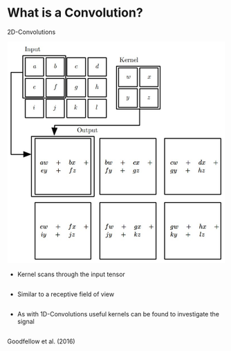 # What is a Convolution?

2D-Convolutions

<div class="grid grid-cols-3 justify-center justify-items-center items-start">
<div class="col-span-2 self-center">
  <img src="/images/tensor_conv.jpg" class="max-h-90 shadow-xl" />
</div>
<div class="list ml-5">

* Kernel scans through the input tensor
* Similar to a receptive field of view
* As with 1D-Convolutions useful kernels can be found to investigate the signal




</div>
</div>
<div class="text-gray-500 opacity-80 ml-165 mt-5">
<mdi-copyright class="text-sm"/> Goodfellow et al. (2016)
</div>


<style>

  .list li{
    margin-bottom: 1.8rem !important;
  }
</style>